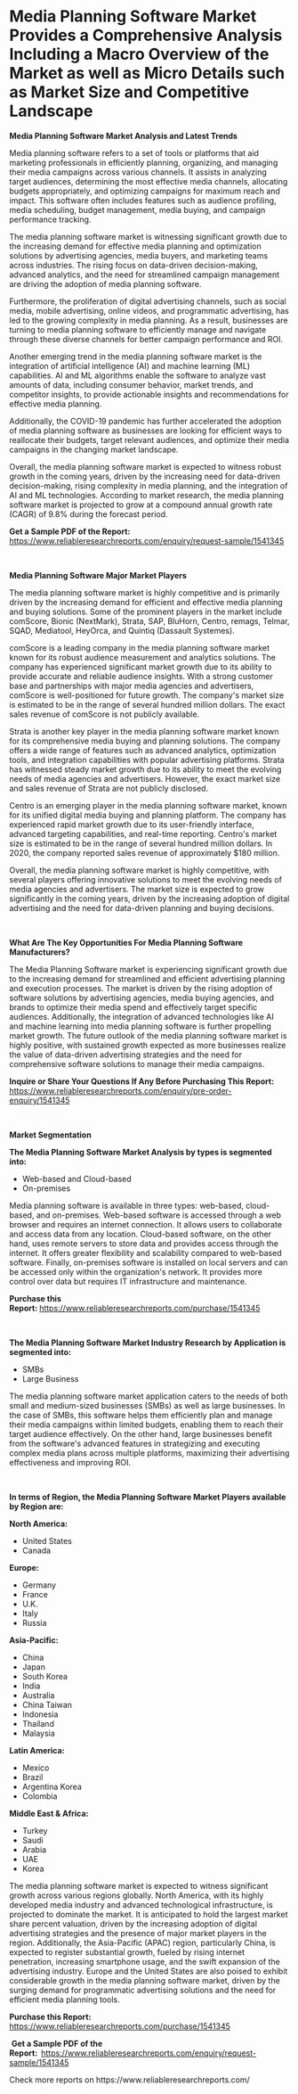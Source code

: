 <p><h1>Media Planning Software Market Provides a Comprehensive Analysis Including a Macro Overview of the Market as well as Micro Details such as Market Size and Competitive Landscape</h1></p><p><strong>Media Planning Software Market Analysis and Latest Trends</strong></p>
<p><p>Media planning software refers to a set of tools or platforms that aid marketing professionals in efficiently planning, organizing, and managing their media campaigns across various channels. It assists in analyzing target audiences, determining the most effective media channels, allocating budgets appropriately, and optimizing campaigns for maximum reach and impact. This software often includes features such as audience profiling, media scheduling, budget management, media buying, and campaign performance tracking.</p><p>The media planning software market is witnessing significant growth due to the increasing demand for effective media planning and optimization solutions by advertising agencies, media buyers, and marketing teams across industries. The rising focus on data-driven decision-making, advanced analytics, and the need for streamlined campaign management are driving the adoption of media planning software. </p><p>Furthermore, the proliferation of digital advertising channels, such as social media, mobile advertising, online videos, and programmatic advertising, has led to the growing complexity in media planning. As a result, businesses are turning to media planning software to efficiently manage and navigate through these diverse channels for better campaign performance and ROI.</p><p>Another emerging trend in the media planning software market is the integration of artificial intelligence (AI) and machine learning (ML) capabilities. AI and ML algorithms enable the software to analyze vast amounts of data, including consumer behavior, market trends, and competitor insights, to provide actionable insights and recommendations for effective media planning.</p><p>Additionally, the COVID-19 pandemic has further accelerated the adoption of media planning software as businesses are looking for efficient ways to reallocate their budgets, target relevant audiences, and optimize their media campaigns in the changing market landscape.</p><p>Overall, the media planning software market is expected to witness robust growth in the coming years, driven by the increasing need for data-driven decision-making, rising complexity in media planning, and the integration of AI and ML technologies. According to market research, the media planning software market is projected to grow at a compound annual growth rate (CAGR) of 9.8% during the forecast period.</p></p>
<p><strong>Get a Sample PDF of the Report:&nbsp;</strong> <a href="https://www.reliableresearchreports.com/enquiry/request-sample/1541345">https://www.reliableresearchreports.com/enquiry/request-sample/1541345</a></p>
<p>&nbsp;</p>
<p><strong>Media Planning Software Major Market Players</strong></p>
<p><p>The media planning software market is highly competitive and is primarily driven by the increasing demand for efficient and effective media planning and buying solutions. Some of the prominent players in the market include comScore, Bionic (NextMark), Strata, SAP, BluHorn, Centro, remags, Telmar, SQAD, Mediatool, HeyOrca, and Quintiq (Dassault Systemes).</p><p>comScore is a leading company in the media planning software market known for its robust audience measurement and analytics solutions. The company has experienced significant market growth due to its ability to provide accurate and reliable audience insights. With a strong customer base and partnerships with major media agencies and advertisers, comScore is well-positioned for future growth. The company's market size is estimated to be in the range of several hundred million dollars. The exact sales revenue of comScore is not publicly available.</p><p>Strata is another key player in the media planning software market known for its comprehensive media buying and planning solutions. The company offers a wide range of features such as advanced analytics, optimization tools, and integration capabilities with popular advertising platforms. Strata has witnessed steady market growth due to its ability to meet the evolving needs of media agencies and advertisers. However, the exact market size and sales revenue of Strata are not publicly disclosed.</p><p>Centro is an emerging player in the media planning software market, known for its unified digital media buying and planning platform. The company has experienced rapid market growth due to its user-friendly interface, advanced targeting capabilities, and real-time reporting. Centro's market size is estimated to be in the range of several hundred million dollars. In 2020, the company reported sales revenue of approximately $180 million.</p><p>Overall, the media planning software market is highly competitive, with several players offering innovative solutions to meet the evolving needs of media agencies and advertisers. The market size is expected to grow significantly in the coming years, driven by the increasing adoption of digital advertising and the need for data-driven planning and buying decisions.</p></p>
<p>&nbsp;</p>
<p><strong>What Are The Key Opportunities For Media Planning Software Manufacturers?</strong></p>
<p><p>The Media Planning Software market is experiencing significant growth due to the increasing demand for streamlined and efficient advertising planning and execution processes. The market is driven by the rising adoption of software solutions by advertising agencies, media buying agencies, and brands to optimize their media spend and effectively target specific audiences. Additionally, the integration of advanced technologies like AI and machine learning into media planning software is further propelling market growth. The future outlook of the media planning software market is highly positive, with sustained growth expected as more businesses realize the value of data-driven advertising strategies and the need for comprehensive software solutions to manage their media campaigns.</p></p>
<p><strong>Inquire or Share Your Questions If Any Before Purchasing This Report:</strong> <a href="https://www.reliableresearchreports.com/enquiry/pre-order-enquiry/1541345">https://www.reliableresearchreports.com/enquiry/pre-order-enquiry/1541345</a></p>
<p>&nbsp;</p>
<p><strong>Market Segmentation</strong></p>
<p><strong>The Media Planning Software Market Analysis by types is segmented into:</strong></p>
<p><ul><li>Web-based and Cloud-based</li><li>On-premises</li></ul></p>
<p><p>Media planning software is available in three types: web-based, cloud-based, and on-premises. Web-based software is accessed through a web browser and requires an internet connection. It allows users to collaborate and access data from any location. Cloud-based software, on the other hand, uses remote servers to store data and provides access through the internet. It offers greater flexibility and scalability compared to web-based software. Finally, on-premises software is installed on local servers and can be accessed only within the organization's network. It provides more control over data but requires IT infrastructure and maintenance.</p></p>
<p><strong>Purchase this Report:&nbsp;</strong><a href="https://www.reliableresearchreports.com/purchase/1541345">https://www.reliableresearchreports.com/purchase/1541345</a></p>
<p>&nbsp;</p>
<p><strong>The Media Planning Software Market Industry Research by Application is segmented into:</strong></p>
<p><ul><li>SMBs</li><li>Large Business</li></ul></p>
<p><p>The media planning software market application caters to the needs of both small and medium-sized businesses (SMBs) as well as large businesses. In the case of SMBs, this software helps them efficiently plan and manage their media campaigns within limited budgets, enabling them to reach their target audience effectively. On the other hand, large businesses benefit from the software's advanced features in strategizing and executing complex media plans across multiple platforms, maximizing their advertising effectiveness and improving ROI.</p></p>
<p>&nbsp;</p>
<p><strong>In terms of Region, the Media Planning Software Market Players available by Region are:</strong></p>
<p>
    <p> <strong> North America: </strong>
        <ul>
            <li>United States</li>
            <li>Canada</li>
        </ul>
        </p> 
    <p> <strong> Europe: </strong>
        <ul>
            <li>Germany</li>
            <li>France</li>
            <li>U.K.</li>
            <li>Italy</li>
            <li>Russia</li>
        </ul>
        </p> 
    <p> <strong> Asia-Pacific: </strong>
        <ul>
            <li>China</li>
            <li>Japan</li>
            <li>South Korea</li>
            <li>India</li>
            <li>Australia</li>
            <li>China Taiwan</li>
            <li>Indonesia</li>
            <li>Thailand</li>
            <li>Malaysia</li>
        </ul>
        </p> 
    <p> <strong> Latin America: </strong>
        <ul>
            <li>Mexico</li>
            <li>Brazil</li>
            <li>Argentina Korea</li>
            <li>Colombia</li>
        </ul>
        </p> 
    <p> <strong> Middle East & Africa: </strong>
        <ul>
            <li>Turkey</li>
            <li>Saudi</li>
            <li>Arabia</li>
            <li>UAE</li>
            <li>Korea</li>
        </ul>
    </p>
    </p>
<p><p>The media planning software market is expected to witness significant growth across various regions globally. North America, with its highly developed media industry and advanced technological infrastructure, is projected to dominate the market. It is anticipated to hold the largest market share percent valuation, driven by the increasing adoption of digital advertising strategies and the presence of major market players in the region. Additionally, the Asia-Pacific (APAC) region, particularly China, is expected to register substantial growth, fueled by rising internet penetration, increasing smartphone usage, and the swift expansion of the advertising industry. Europe and the United States are also poised to exhibit considerable growth in the media planning software market, driven by the surging demand for programmatic advertising solutions and the need for efficient media planning tools.</p></p>
<p><strong>Purchase this Report: </strong><a href="https://www.reliableresearchreports.com/purchase/1541345">https://www.reliableresearchreports.com/purchase/1541345</a></p>
<p>&nbsp;<strong>Get a Sample PDF of the Report:&nbsp;&nbsp;</strong><a href="https://www.reliableresearchreports.com/enquiry/request-sample/1541345">https://www.reliableresearchreports.com/enquiry/request-sample/1541345</a></p>
<p><strong></strong></p>
<p>Check more reports on https://www.reliableresearchreports.com/</p>